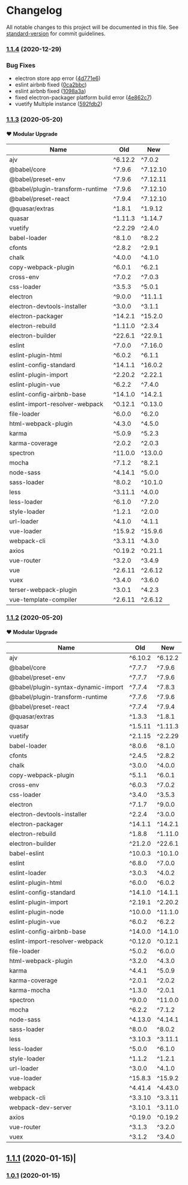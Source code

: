 # Changelog

All notable changes to this project will be documented in this file. See [standard-version](https://github.com/conventional-changelog/standard-version) for commit guidelines.

### [1.1.4](https://github.com/kdydesign/vue-electron/compare/v1.1.2...v1.1.4) (2020-12-29)


### Bug Fixes

* electron store app error ([4d771e6](https://github.com/kdydesign/vue-electron/commit/4d771e69b654fa7d5bdb3e033dda02afa97fc5ab))
* eslint airbnb fixed ([0ca2bbc](https://github.com/kdydesign/vue-electron/commit/0ca2bbc42033989daf580a1e3f430f6be7be30db))
* eslint airbnb fixed ([1098a3a](https://github.com/kdydesign/vue-electron/commit/1098a3a53d0170c1dffd69707b3dfda393722b8a))
* fixed electron-packager platform build error ([4e862c7](https://github.com/kdydesign/vue-electron/commit/4e862c7aae6b08912d7189dab870a78e60f160e3))
* vuetify Multiple instance ([592fdb2](https://github.com/kdydesign/vue-electron/commit/592fdb2e71b16444ca81194503a5ebcea241db63))

### [1.1.3](https://github.com/kdydesign/vue-electron/compare/v1.1.2...v1.1.3) (2020-05-20)

#### ❤️ Modular Upgrade

|Name|Old|New|
|-------------------------------------|---------|----------|
| ajv                                 | ^6.12.2 | ^7.0.2   |
| @babel/core                         |  ^7.9.6 | ^7.12.10 |
| @babel/preset-env                   |  ^7.9.6 | ^7.12.11 |
| @babel/plugin-transform-runtime     |  ^7.9.6 | ^7.12.10 |
| @babel/preset-react                 |  ^7.9.4 | ^7.12.10 |
| @quasar/extras                      |  ^1.8.1 | ^1.9.12  |
| quasar                              | ^1.11.3 | ^1.14.7  |
| vuetify                             | ^2.2.29 | ^2.4.0   |
| babel-loader                        |  ^8.1.0 | ^8.2.2   |
| cfonts                              |  ^2.8.2 | ^2.9.1   |
| chalk                               |  ^4.0.0 | ^4.1.0   |
| copy-webpack-plugin                 |  ^6.0.1 | ^6.2.1   |
| cross-env                           |  ^7.0.2 | ^7.0.3   |
| css-loader                          |  ^3.5.3 | ^5.0.1   |
| electron                            |  ^9.0.0 | ^11.1.1  |
| electron-devtools-installer         |  ^3.0.0 | ^3.1.1   |
| electron-packager                   | ^14.2.1 | ^15.2.0  |
| electron-rebuild                    | ^1.11.0 | ^2.3.4   |
| electron-builder                    | ^22.6.1 | ^22.9.1  |
| eslint                              |  ^7.0.0 | ^7.16.0  |
| eslint-plugin-html                  |  ^6.0.2 | ^6.1.1   |
| eslint-config-standard              | ^14.1.1 | ^16.0.2  |
| eslint-plugin-import                | ^2.20.2 | ^2.22.1  |
| eslint-plugin-vue                   |  ^6.2.2 | ^7.4.0   |
| eslint-config-airbnb-base           | ^14.1.0 | ^14.2.1  |
| eslint-import-resolver-webpack      | ^0.12.1 | ^0.13.0  |
| file-loader                         |  ^6.0.0 | ^6.2.0   |
| html-webpack-plugin                 |  ^4.3.0 | ^4.5.0   |
| karma                               |  ^5.0.9 | ^5.2.3   |
| karma-coverage                      |  ^2.0.2 | ^2.0.3   |
| spectron                            | ^11.0.0 | ^13.0.0  |
| mocha                               |  ^7.1.2 | ^8.2.1   |
| node-sass                           | ^4.14.1 | ^5.0.0   |
| sass-loader                         |  ^8.0.2 | ^10.1.0  |
| less                                | ^3.11.1 | ^4.0.0   |
| less-loader                         |  ^6.1.0 | ^7.2.0   |
| style-loader                        |  ^1.2.1 | ^2.0.0   |
| url-loader                          |  ^4.1.0 | ^4.1.1   |
| vue-loader                          | ^15.9.2 | ^15.9.6  |
| webpack-cli                         | ^3.3.11 | ^4.3.0   |
| axios                               | ^0.19.2 | ^0.21.1  |
| vue-router                          |  ^3.2.0 | ^3.4.9   |
| vue                                 |  ^2.6.11 | ^2.6.12 |
| vuex                                |  ^3.4.0 | ^3.6.0   |
| terser-webpack-plugin               |  ^3.0.1 | ^4.2.3   |
| vue-template-compiler               |  ^2.6.11 | ^2.6.12 |


### [1.1.2](https://github.com/kdydesign/vue-electron/compare/v1.1.1...v1.1.2) (2020-05-20)

#### ❤️ Modular Upgrade

|Name|Old|New|
|-------------------------------------|-------------|---------|
| ajv                                 | ^6.10.2    | ^6.12.2 |
| @babel/core                         |  ^7.7.7    |  ^7.9.6 |
| @babel/preset-env                   |  ^7.7.7    |  ^7.9.6 |
| @babel/plugin-syntax-dynamic-import |  ^7.7.4    |  ^7.8.3 |
| @babel/plugin-transform-runtime     |  ^7.7.6    |  ^7.9.6 |
| @babel/preset-react                 |  ^7.7.4    |  ^7.9.4 |
| @quasar/extras                      |  ^1.3.3    |  ^1.8.1 |
| quasar                              | ^1.5.11    | ^1.11.3 |
| vuetify                             | ^2.1.15    | ^2.2.29 |
| babel-loader                        |  ^8.0.6    |  ^8.1.0 |
| cfonts                              |  ^2.4.5    |  ^2.8.2 |
| chalk                               |  ^3.0.0    |  ^4.0.0 |
| copy-webpack-plugin                 |  ^5.1.1    |  ^6.0.1 |
| cross-env                           |  ^6.0.3    |  ^7.0.2 |
| css-loader                          |  ^3.4.0    |  ^3.5.3 |
| electron                            |  ^7.1.7    |  ^9.0.0 |
| electron-devtools-installer         |  ^2.2.4    |  ^3.0.0 |
| electron-packager                   | ^14.1.1    | ^14.2.1 |
| electron-rebuild                    |  ^1.8.8    | ^1.11.0 |
| electron-builder                    | ^21.2.0    | ^22.6.1 |
| babel-eslint                        | ^10.0.3    | ^10.1.0 |
| eslint                              |  ^6.8.0    |  ^7.0.0 |
| eslint-loader                       |  ^3.0.3    |  ^4.0.2 |
| eslint-plugin-html                  |  ^6.0.0    |  ^6.0.2 |
| eslint-config-standard              | ^14.1.0    | ^14.1.1 |
| eslint-plugin-import                | ^2.19.1    | ^2.20.2 |
| eslint-plugin-node                  | ^10.0.0    | ^11.1.0 |
| eslint-plugin-vue                   |  ^6.0.2    |  ^6.2.2 |
| eslint-config-airbnb-base           | ^14.0.0    | ^14.1.0 |
| eslint-import-resolver-webpack      | ^0.12.0    | ^0.12.1 |
| file-loader                         |  ^5.0.2    |  ^6.0.0 |
| html-webpack-plugin                 |  ^3.2.0    |  ^4.3.0 |
| karma                               |  ^4.4.1    |  ^5.0.9 |
| karma-coverage                      |  ^2.0.1    |  ^2.0.2 |
| karma-mocha                         |  ^1.3.0    |  ^2.0.1 |
| spectron                            |  ^9.0.0    | ^11.0.0 |
| mocha                               |  ^6.2.2    |  ^7.1.2 |
| node-sass                           | ^4.13.0    | ^4.14.1 |
| sass-loader                         |  ^8.0.0    |  ^8.0.2 |
| less                                | ^3.10.3    | ^3.11.1 |
| less-loader                         |  ^5.0.0    |  ^6.1.0 |
| style-loader                        |  ^1.1.2    |  ^1.2.1 |
| url-loader                          |  ^3.0.0    |  ^4.1.0 |
| vue-loader                          | ^15.8.3    | ^15.9.2 |
| webpack                             | ^4.41.4    | ^4.43.0 |
| webpack-cli                         | ^3.3.10    | ^3.3.11 |
| webpack-dev-server                  | ^3.10.1    | ^3.11.0 |
| axios                               | ^0.19.0    | ^0.19.2 |
| vue-router                          |  ^3.1.3    |  ^3.2.0 |
| vuex                                |  ^3.1.2    |  ^3.4.0 | 


## [1.1.1](https://github.com/kdydesign/vue-electron/compare/v1.0.1...v1.1.1) (2020-01-15)| 
### [1.0.1](https://github.com/kdydesign/vue-electron/compare/v1.1.0...v1.0.1) (2020-01-15)
